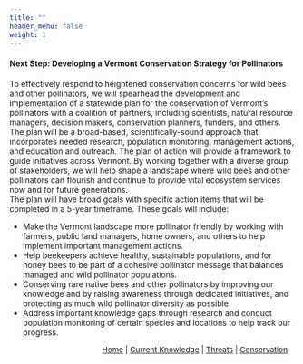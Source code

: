 ```yaml
---
title: ""
header_menu: false
weight: 1
---
```


<div class="lead">
<h4>
Next Step: Developing a Vermont Conservation Strategy for Pollinators
</h4>
</div>

To effectively respond to heightened conservation concerns for wild bees and other pollinators, we will spearhead the development and implementation of a statewide plan for the conservation of Vermont’s pollinators with a coalition of partners, including scientists, natural resource managers, decision makers, conservation planners, funders, and others. The plan will be a broad-based, scientifically-sound approach that incorporates needed research, population monitoring, management actions, and education and outreach. The plan of action will provide a framework to guide initiatives across Vermont. By working together with a diverse group of stakeholders, we will help shape a landscape where wild bees and other pollinators can flourish and continue to provide vital ecosystem services now and for future generations.
<br>
The plan will have broad goals with specific action items that will be completed in a 5-year timeframe. These goals will include:

<ul>
<li>Make the Vermont landscape more pollinator friendly by working with farmers, public land managers, home owners, and others to help implement important management actions.</li>
<li>Help beekeepers achieve healthy, sustainable populations, and for honey bees to be part of a cohesive pollinator message that balances managed and wild pollinator populations.</li>
<li>Conserving rare native bees and other pollinators by improving our knowledge and by raising awareness through dedicated initiatives, and protecting as much wild pollinator diversity as possible.</li>
<li>Address important knowledge gaps through research and conduct population monitoring of certain species and locations to help track our progress.</li>
<ul>

<p style="font-size: 10pt; text-align: right; margin-right: 3%"><a href="https://vtecostudies.github.io/SoBees_LandingPage/">Home</a> | <a href="https://vtecostudies.github.io/SoBees_Current_Knowledge/">Current Knowledge</a> | <a href="https://vtecostudies.github.io/SoBees_Threats/">Threats</a> | <a href="https://vtecostudies.github.io/SoBees_Conservation/">Conservation</a></p>